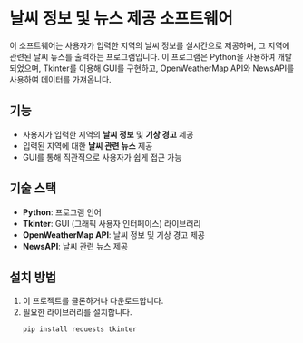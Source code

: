 # 날씨 정보 및 뉴스 제공 소프트웨어

이 소프트웨어는 사용자가 입력한 지역의 날씨 정보를 실시간으로 제공하며, 그 지역에 관련된 날씨 뉴스를 출력하는 프로그램입니다. 이 프로그램은 Python을 사용하여 개발되었으며, Tkinter를 이용해 GUI를 구현하고, OpenWeatherMap API와 NewsAPI를 사용하여 데이터를 가져옵니다.

## 기능
- 사용자가 입력한 지역의 **날씨 정보** 및 **기상 경고** 제공
- 입력된 지역에 대한 **날씨 관련 뉴스** 제공
- GUI를 통해 직관적으로 사용자가 쉽게 접근 가능

## 기술 스택
- **Python**: 프로그램 언어
- **Tkinter**: GUI (그래픽 사용자 인터페이스) 라이브러리
- **OpenWeatherMap API**: 날씨 정보 및 기상 경고 제공
- **NewsAPI**: 날씨 관련 뉴스 제공

## 설치 방법
1. 이 프로젝트를 클론하거나 다운로드합니다.
2. 필요한 라이브러리를 설치합니다.
   ```bash
   pip install requests tkinter
